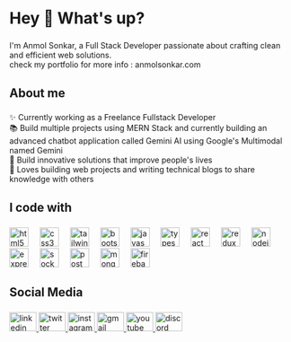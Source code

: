 <h1 align="left">Hey 👋 What's up?</h1>

###

<p align="left">I'm Anmol Sonkar, a Full Stack Developer passionate about crafting clean and efficient web solutions. <br>check my portfolio for more info : anmolsonkar.com</p>

###

<h2 align="left">About me</h2>

###

<p align="left">✨ Currently working as a Freelance Fullstack Developer<br>📚 Build multiple projects using MERN Stack and currently building an advanced chatbot application called Gemini AI using Google's Multimodal named Gemini<br>🎯 Build innovative solutions that improve people's lives<br>🎲 Loves building web projects and writing technical blogs to share knowledge with others</p>

###

<h2 align="left">I code with</h2>

###

<div align="left">
  <img src="https://skillicons.dev/icons?i=html" height="34" alt="html5 logo"  />
  <img width="12" />
  <img src="https://skillicons.dev/icons?i=css" height="34" alt="css3 logo"  />
  <img width="12" />
  <img src="https://skillicons.dev/icons?i=tailwind" height="34" alt="tailwindcss logo"  />
  <img width="12" />
  <img src="https://skillicons.dev/icons?i=bootstrap" height="34" alt="bootstrap logo"  />
  <img width="12" />
  <img src="https://skillicons.dev/icons?i=js" height="34" alt="javascript logo"  />
  <img width="12" />
  <img src="https://skillicons.dev/icons?i=ts" height="34" alt="typescript logo"  />
  <img width="12" />
  <img src="https://skillicons.dev/icons?i=react" height="34" alt="react logo"  />
  <img width="12" />
  <img src="https://skillicons.dev/icons?i=redux" height="34" alt="redux logo"  />
  <img width="12" />
  <img src="https://skillicons.dev/icons?i=nodejs" height="34" alt="nodejs logo"  />
  <img width="12" />
  <img src="https://skillicons.dev/icons?i=express" height="34" alt="express logo"  />
  <img width="12" />
  <img src="https://cdn.simpleicons.org/socketdotio/010101" height="34" alt="socketio logo"  />
  <img width="12" />
  <img src="https://skillicons.dev/icons?i=postman" height="34" alt="postman logo"  />
  <img width="12" />
  <img src="https://skillicons.dev/icons?i=mongodb" height="34" alt="mongodb logo"  />
  <img width="12" />
  <img src="https://skillicons.dev/icons?i=firebase" height="34" alt="firebase logo"  />
</div>

###

<h2 align="left">Social Media</h2>

###

<div align="left">
  <a href="https://www.linkedin.com/in/anmol-sonkar" target="_blank">
    <img src="https://raw.githubusercontent.com/maurodesouza/profile-readme-generator/master/src/assets/icons/social/linkedin/default.svg" width="48" height="34" alt="linkedin logo"  />
  </a>
  <a href="https://twitter.com/anmolsonkar_" target="_blank">
    <img src="https://raw.githubusercontent.com/maurodesouza/profile-readme-generator/master/src/assets/icons/social/twitter/default.svg" width="48" height="34" alt="twitter logo"  />
  </a>
  <a href="https://www.instagram.com/anmolsonkar__" target="_blank">
    <img src="https://raw.githubusercontent.com/maurodesouza/profile-readme-generator/master/src/assets/icons/social/instagram/default.svg" width="48" height="34" alt="instagram logo"  />
  </a>
  <a href="anmolsonkar742@gmail.com" target="_blank">
    <img src="https://raw.githubusercontent.com/maurodesouza/profile-readme-generator/master/src/assets/icons/social/gmail/default.svg" width="48" height="34" alt="gmail logo"  />
  </a>
  <a href="https://www.youtube.com/@anmolsonkar_" target="_blank">
    <img src="https://raw.githubusercontent.com/maurodesouza/profile-readme-generator/master/src/assets/icons/social/youtube/default.svg" width="48" height="34" alt="youtube logo"  />
  </a>
  <a href="https://discord.com/invite/MBfz5RAfcP" target="_blank">
    <img src="https://raw.githubusercontent.com/maurodesouza/profile-readme-generator/master/src/assets/icons/social/discord/default.svg" width="48" height="34" alt="discord logo"  />
  </a>
</div>

###
